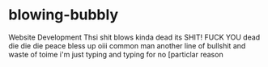 # blowing-bubbly
Website Development
Thsi shit blows kinda dead its SHIT! FUCK YOU dead die die die peace bless up oiii common man
another line of bullshit and  waste of toime i'm just typing and typing for no [particlar reason
